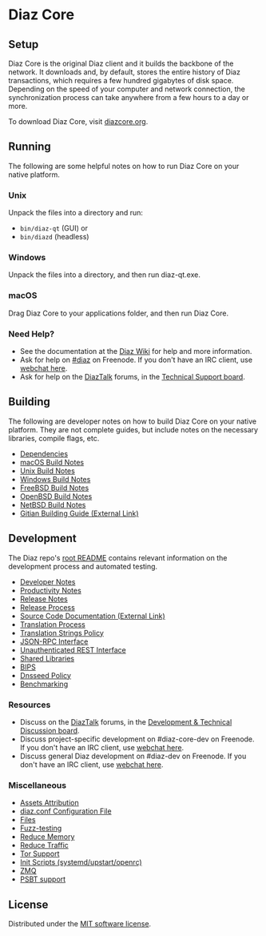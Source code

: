 Diaz Core
=============

Setup
---------------------
Diaz Core is the original Diaz client and it builds the backbone of the network. It downloads and, by default, stores the entire history of Diaz transactions, which requires a few hundred gigabytes of disk space. Depending on the speed of your computer and network connection, the synchronization process can take anywhere from a few hours to a day or more.

To download Diaz Core, visit [diazcore.org](https://diazcore.org/en/download/).

Running
---------------------
The following are some helpful notes on how to run Diaz Core on your native platform.

### Unix

Unpack the files into a directory and run:

- `bin/diaz-qt` (GUI) or
- `bin/diazd` (headless)

### Windows

Unpack the files into a directory, and then run diaz-qt.exe.

### macOS

Drag Diaz Core to your applications folder, and then run Diaz Core.

### Need Help?

* See the documentation at the [Diaz Wiki](https://en.diaz.it/wiki/Main_Page)
for help and more information.
* Ask for help on [#diaz](http://webchat.freenode.net?channels=diaz) on Freenode. If you don't have an IRC client, use [webchat here](http://webchat.freenode.net?channels=diaz).
* Ask for help on the [DiazTalk](https://diaztalk.org/) forums, in the [Technical Support board](https://diaztalk.org/index.php?board=4.0).

Building
---------------------
The following are developer notes on how to build Diaz Core on your native platform. They are not complete guides, but include notes on the necessary libraries, compile flags, etc.

- [Dependencies](dependencies.md)
- [macOS Build Notes](build-osx.md)
- [Unix Build Notes](build-unix.md)
- [Windows Build Notes](build-windows.md)
- [FreeBSD Build Notes](build-freebsd.md)
- [OpenBSD Build Notes](build-openbsd.md)
- [NetBSD Build Notes](build-netbsd.md)
- [Gitian Building Guide (External Link)](https://github.com/diaz-core/docs/blob/master/gitian-building.md)

Development
---------------------
The Diaz repo's [root README](/README.md) contains relevant information on the development process and automated testing.

- [Developer Notes](developer-notes.md)
- [Productivity Notes](productivity.md)
- [Release Notes](release-notes.md)
- [Release Process](release-process.md)
- [Source Code Documentation (External Link)](https://doxygen.diazcore.org/)
- [Translation Process](translation_process.md)
- [Translation Strings Policy](translation_strings_policy.md)
- [JSON-RPC Interface](JSON-RPC-interface.md)
- [Unauthenticated REST Interface](REST-interface.md)
- [Shared Libraries](shared-libraries.md)
- [BIPS](bips.md)
- [Dnsseed Policy](dnsseed-policy.md)
- [Benchmarking](benchmarking.md)

### Resources
* Discuss on the [DiazTalk](https://diaztalk.org/) forums, in the [Development & Technical Discussion board](https://diaztalk.org/index.php?board=6.0).
* Discuss project-specific development on #diaz-core-dev on Freenode. If you don't have an IRC client, use [webchat here](http://webchat.freenode.net/?channels=diaz-core-dev).
* Discuss general Diaz development on #diaz-dev on Freenode. If you don't have an IRC client, use [webchat here](http://webchat.freenode.net/?channels=diaz-dev).

### Miscellaneous
- [Assets Attribution](assets-attribution.md)
- [diaz.conf Configuration File](diaz-conf.md)
- [Files](files.md)
- [Fuzz-testing](fuzzing.md)
- [Reduce Memory](reduce-memory.md)
- [Reduce Traffic](reduce-traffic.md)
- [Tor Support](tor.md)
- [Init Scripts (systemd/upstart/openrc)](init.md)
- [ZMQ](zmq.md)
- [PSBT support](psbt.md)

License
---------------------
Distributed under the [MIT software license](/COPYING).
